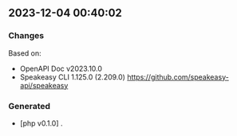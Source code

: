 

## 2023-12-04 00:40:02
### Changes
Based on:
- OpenAPI Doc v2023.10.0 
- Speakeasy CLI 1.125.0 (2.209.0) https://github.com/speakeasy-api/speakeasy
### Generated
- [php v0.1.0] .